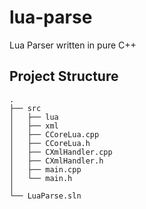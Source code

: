 # lua-parse

Lua Parser written in pure C++

## Project Structure
    .
    ├── src
    │   ├── lua
    │   ├── xml
    │   ├── CCoreLua.cpp
    │   ├── CCoreLua.h
    │   ├── CXmlHandler.cpp
    │   ├── CXmlHandler.h
    │   ├── main.cpp
    │   └── main.h   
    │
    └── LuaParse.sln
